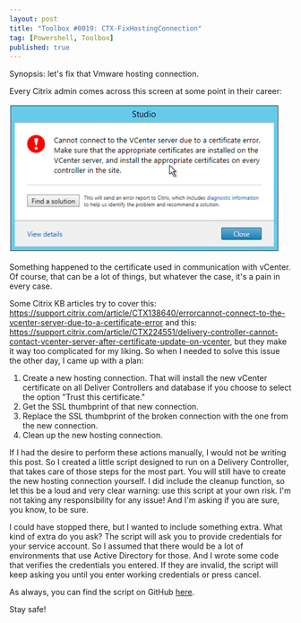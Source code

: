```yaml
---
layout: post
title: "Toolbox #0019: CTX-FixHostingConnection"
tag: [Powershell, Toolbox]
published: true
---
```

Synopsis: let's fix that Vmware hosting connection.

Every Citrix admin comes across this screen at some point in their career:

![VCAError](/img/VCAError.png)

Something happened to the certificate used in communication with vCenter. Of course, that can be a lot of things, but whatever the case, it's a pain in every case.

Some Citrix KB articles try to cover this: https://support.citrix.com/article/CTX138640/errorcannot-connect-to-the-vcenter-server-due-to-a-certificate-error and this: https://support.citrix.com/article/CTX224551/delivery-controller-cannot-contact-vcenter-server-after-certificate-update-on-vcenter, but they make it way too complicated for my liking. So when I needed to solve this issue the other day, I came up with a plan:

1. Create a new hosting connection. That will install the new vCenter certificate on all Deliver Controllers and database if you choose to select the option "Trust this certificate."
2. Get the SSL thumbprint of that new connection.
3. Replace the SSL thumbprint of the broken connection with the one from the new connection.
4. Clean up the new hosting connection.

If I had the desire to perform these actions manually, I would not be writing this post. So I created a little script designed to run on a Delivery Controller, that takes care of those steps for the most part. You will still have to create the new hosting connection yourself.
I did include the cleanup function, so let this be a loud and very clear warning: use this script at your own risk. I'm not taking any responsibility for any issue! And I'm asking if you are sure, you know, to be sure.

I could have stopped there, but I wanted to include something extra.   What kind of extra do you ask? The script will ask you to provide credentials for your service account. So I assumed that there would be a lot of environments that use Active Directory for those. And I wrote some code that verifies the credentials you entered. If they are invalid, the script will keep asking you until you enter working credentials or press cancel.

As always, you can find the script on GitHub [here](https://github.com/Cloudsparkle/CTX-FixHostingConnection).  

Stay safe!
